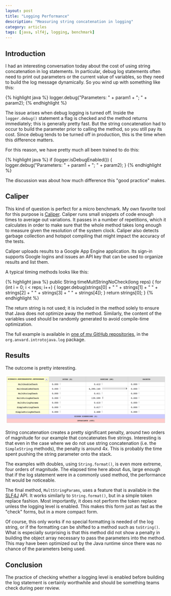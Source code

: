 ```yaml
---
layout: post
title: "Logging Performance"
description: "Measuring string concatenation in logging"
category: articles
tags: [java, slf4j, logging, benchmark]
---
```


Introduction
------------

I had an interesting conversation today about the cost of using string
concatenation in log statements. In particular, debug log statements
often need to print out parameters or the current value of variables,
so they need to build the log message dynamically. So you wind up with
something like this:

{% highlight java %}
logger.debug("Parameters: " + param1 + "; " + param2);
{% endhighlight %}

The issue arises when debug logging is turned off. Inside the `logger.debug()`
statement a flag is checked and the method returns immediately; this is
generally pretty fast. But the string concatenation had to occur to build
the parameter prior to calling the method, so you still pay its cost. Since
debug tends to be turned off in production, this is the time when this
difference matters.

For this reason, we have pretty much all been trained to do this:

{% highlight java %}
if (logger.isDebugEnabled()) {
  logger.debug("Parameters: " + param1 + "; " + param2);
}
{% endhighlight %}
  
The discussion was about how much difference this "good practice" makes.

Caliper
-------

This kind of question is perfect for a micro benchmark. My own favorite
tool for this purpose is [Caliper][]. Caliper runs small snippets of code
enough times to average out variations. It passes in a number of
repetitions, which it calculates in order to make sure that the whole method
takes long enough to measure given the resolution of the system clock. Caliper
also detects garbage collection and hotspot compiling that might impact the
accuracy of the tests.

Caliper uploads results to a Google App Engine application. Its sign-in supports
Google logins and issues an API key that can be used to organize results and list
them.

A typical timing methods looks like this:

{% highlight java %}
  public String timeMultStringNoCheck(long reps) {
    for (int i = 0; i < reps; i++) {
      logger.debug(strings[0] + " " + strings[1] + " " + strings[2] + " "
          + strings[3] + " " + strings[4]);
    }
    return strings[0];
  }
{% endhighlight %}

The return string is not used; it is included in the method solely to ensure that
Java does not optimize away the method. Similarly, the content of the variables
used should be randomly generated to avoid compile-time optimization.

The full example is available in [one of my GitHub repositories][gh], in the
`org.anvard.introtojava.log` package.

Results
-------

The outcome is pretty interesting.

![Benchmark Results](/post-images/2014-10-16-log-benchmark.png)

String concatenation creates a pretty significant penalty, around two orders
of magnitude for our example that concatenates five strings. Interesting is
that even in the case where we do not use string concatenation (i.e. the
`SimpleString` methods), the penalty is around 4x. This is probably the
time spent pushing the string parameter onto the stack.

The examples with doubles, using `String.format()`, is even more extreme,
four orders of magnitude. The elapsed time here about 4us, large enough 
that if the log statement were in a commonly used method, the performance hit 
would be noticeable. 

The final method, `MultStringParams`, uses a feature that is available in
the [SLF4J][] API. It works similarly to `String.format()`, but in a simple
token replace fashion. Most importantly, it does not perform the token replace
unless the logging level is enabled. This makes this form just as fast as the
"check" forms, but in a more compact form. 

Of course, this only works if no special formatting is needed of the log 
string, or if the formatting can be shifted to a method such as `toString()`. 
What is especially surprising is that this method did not show a penalty 
in building the object array necessary to pass the parameters into the method. 
This may have been optimized out by the Java runtime since there was no 
chance of the parameters being used.

Conclusion
----------

The practice of checking whether a logging level is enabled before building
the log statement is certainly worthwhile and should be something teams
check during peer review.

[Caliper]:https://code.google.com/p/caliper/
[SLF4J]:http://www.slf4j.org/
[gh]:https://github.com/AlanHohn/java-intro-course

